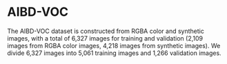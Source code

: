 # AIBD-VOC
The AIBD-VOC dataset is constructed from RGBA color and synthetic images, with a total of 6,327 images for training and validation (2,109 images from RGBA color images, 4,218 images from synthetic images). We divide 6,327 images into 5,061 training images and 1,266 validation images. 
